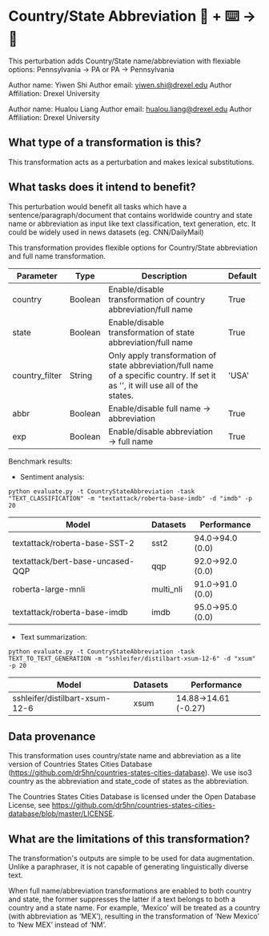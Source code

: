 # Country/State Abbreviation 🦎  + ⌨️ → 🐍
This perturbation adds Country/State name/abbreviation with flexiable options: Pennsylvania -> PA or PA -> Pennsylvania

Author name: Yiwen Shi
Author email: yiwen.shi@drexel.edu
Author Affiliation: Drexel University

Author name: Hualou Liang
Author email: hualou.liang@drexel.edu
Author Affiliation: Drexel University

## What type of a transformation is this?
This transformation acts as a perturbation and makes lexical substitutions. 

## What tasks does it intend to benefit?
This perturbation would benefit all tasks which have a sentence/paragraph/document that contains worldwide country and state name or abbreviation as input like text classification, text generation, etc. It could be widely used in news datasets (eg. CNN/DailyMail)

This transformation provides flexible options for Country/State abbreviation and full name transformation. 

| Parameter  | Type  | Description  | Default |
|---|---|---|---|
| country | Boolean  | Enable/disable transformation of country abbreviation/full name   | True | 
| state  | Boolean  |  Enable/disable transformation of state abbreviation/full name   | True | 
| country_filter  | String  | Only apply transformation of state abbreviation/full name of a specific country. If set it as '', it will use all of the states. | 'USA'  | 
| abbr  |  Boolean | Enable/disable full name -> abbreviation  |  True  | 
| exp  | Boolean  | Enable/disable abbreviation -> full name | True  |  

Benchmark results:

- Sentiment analysis: 
```
python evaluate.py -t CountryStateAbbreviation -task "TEXT_CLASSIFICATION" -m "textattack/roberta-base-imdb" -d "imdb" -p 20
```

| Model  | Datasets | Performance  | 
|---|---|---|
| textattack/roberta-base-SST-2 | sst2 | 94.0->94.0 (0.0) | 
| textattack/bert-base-uncased-QQP | qqp | 92.0->92.0 (0.0) |
| roberta-large-mnli  | multi_nli | 91.0->91.0 (0.0)  |
| textattack/roberta-base-imdb  | imdb | 95.0->95.0 (0.0) |


- Text summarization: 
```
python evaluate.py -t CountryStateAbbreviation -task TEXT_TO_TEXT_GENERATION -m "sshleifer/distilbart-xsum-12-6" -d "xsum" -p 20
```
| Model  | Datasets | Performance  | 
|---|---|---|
| sshleifer/distilbart-xsum-12-6 | xsum | 14.88->14.61 (-0.27) | 


## Data provenance
This transformation uses country/state name and abbreviation as a lite version of Countries States Cities Database (https://github.com/dr5hn/countries-states-cities-database). We use iso3 country as the abbreviation and state_code of states as the abbreviation.

The Countries States Cities Database is licensed under the Open Database License, see https://github.com/dr5hn/countries-states-cities-database/blob/master/LICENSE.

## What are the limitations of this transformation?
The transformation's outputs are simple to be used for data augmentation. Unlike a paraphraser, it is not capable of generating linguistically diverse text.

When full name/abbreviation transformations are enabled to both country and state, the former suppresses the latter if a text belongs to both a country and a state name. For example, ‘Mexico’ will be treated as a country (with abbreviation as ‘MEX’), resulting in the transformation of ‘New Mexico’ to ‘New MEX’ instead of ‘NM’.